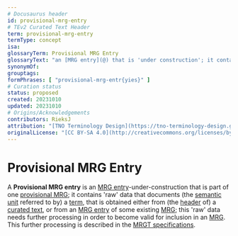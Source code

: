 ```yaml
---
# Docusaurus header
id: provisional-mrg-entry
# TEv2 Curated Text Header
term: provisional-mrg-entry
termType: concept
isa:
glossaryTerm: Provisional MRG Entry
glossaryText: "an [MRG entry](@) that is 'under construction'; it contains 'raw' data that documents (the [semantic unit](@) referred to by) a [term](@), that is obtained either from (the [header](@) of) a [curated text](@), or from an [MRG entry](@) of some existing [MRG](@)."
synonymOf:
grouptags:
formPhrases: [ "provisional-mrg-entr{yies}" ]
# Curation status
status: proposed
created: 20231010
updated: 20231010
# Origins/Acknowledgements
contributors: RieksJ
attribution: "[TNO Terminology Design](https://tno-terminology-design.github.io/tev2-specifications/docs)"
originalLicense: "[CC BY-SA 4.0](http://creativecommons.org/licenses/by-sa/4.0/?ref=chooser-v1)"
---
```


# Provisional MRG Entry

A **Provisional MRG entry** is an [MRG entry](@)-under-construction that is part of one [provisional MRG](@); it contains 'raw' data that documents (the [semantic unit](@) referred to by) a [term](@), that is obtained either from (the [header](@) of) a [curated text](@), or from an [MRG entry](@) of some existing [MRG](@); this 'raw' data needs further processing in order to become valid for inclusion in an [MRG](@). This further processing is described in the [MRGT specifications](mrgt#post-processing@).